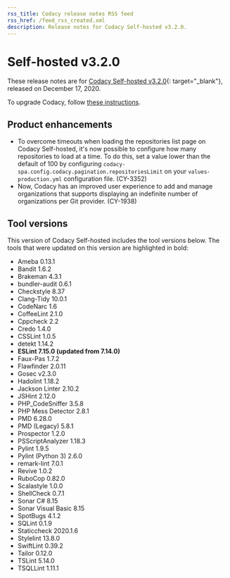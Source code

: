 ```yaml
---
rss_title: Codacy release notes RSS feed
rss_href: /feed_rss_created.xml
description: Release notes for Codacy Self-hosted v3.2.0.
---
```


# Self-hosted v3.2.0

These release notes are for [Codacy Self-hosted v3.2.0](https://github.com/codacy/chart/releases/tag/3.2.0){: target="_blank"}, released on December 17, 2020.

To upgrade Codacy, follow [these instructions](../../chart/maintenance/upgrade.md).

## Product enhancements

-   To overcome timeouts when loading the repositories list page on Codacy Self-hosted, it's now possible to configure how many repositories to load at a time. To do this, set a value lower than the default of 100 by configuring `codacy-spa.config.codacy.pagination.repositoriesLimit` on your `values-production.yml` configuration file. (CY-3352)
-   Now, Codacy has an improved user experience to add and manage organizations that supports displaying an indefinite number of organizations per Git provider. (CY-1938)

## Tool versions

This version of Codacy Self-hosted includes the tool versions below. The tools that were updated on this version are highlighted in bold:

-   Ameba 0.13.1
-   Bandit 1.6.2
-   Brakeman 4.3.1
-   bundler-audit 0.6.1
-   Checkstyle 8.37
-   Clang-Tidy 10.0.1
-   CodeNarc 1.6
-   CoffeeLint 2.1.0
-   Cppcheck 2.2
-   Credo 1.4.0
-   CSSLint 1.0.5
-   detekt 1.14.2
-   **ESLint 7.15.0 (updated from 7.14.0)**
-   Faux-Pas 1.7.2
-   Flawfinder 2.0.11
-   Gosec v2.3.0
-   Hadolint 1.18.2
-   Jackson Linter 2.10.2
-   JSHint 2.12.0
-   PHP_CodeSniffer 3.5.8
-   PHP Mess Detector 2.8.1
-   PMD 6.28.0
-   PMD (Legacy) 5.8.1
-   Prospector 1.2.0
-   PSScriptAnalyzer 1.18.3
-   Pylint 1.9.5
-   Pylint (Python 3) 2.6.0
-   remark-lint 7.0.1
-   Revive 1.0.2
-   RuboCop 0.82.0
-   Scalastyle 1.0.0
-   ShellCheck 0.7.1
-   Sonar C# 8.15
-   Sonar Visual Basic 8.15
-   SpotBugs 4.1.2
-   SQLint 0.1.9
-   Staticcheck 2020.1.6
-   Stylelint 13.8.0
-   SwiftLint 0.39.2
-   Tailor 0.12.0
-   TSLint 5.14.0
-   TSQLLint 1.11.1
